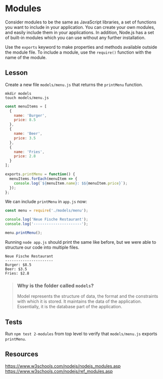 # Modules

Consider modules to be the same as JavaScript libraries, a set of functions you want to include in your application.
You can create your own modules, and easily include them in your applications.
In addition, Node.js has a set of built-in modules which you can use without any further installation.

Use the `exports` keyword to make properties and methods available outside the module file.
To include a module, use the `require()` function with the name of the module.

## Lesson

Create a new file `models/menu.js` that returns the `printMenu` function.

```
mkdir models
touch models/menu.js
```

```js
const menuItems = [
  {
    name: 'Burger',
    price: 8.5
  },
  {
    name: 'Beer',
    price: 3.5
  },
  {
    name: 'Fries',
    price: 2.8
  }
];

exports.printMenu = function() {
  menuItems.forEach(menuItem => {
    console.log(`${menuItem.name}: $${menuItem.price}`);
  });
};
```

We can include `printMenu` in `app.js` now:

```js
const menu = require('./models/menu');

console.log('Neue Fische Restaurant');
console.log('----------------------');

menu.printMenu();
```

Running `node app.js` should print the same like before, but we were able to structure our code into multiple files.

```
Neue Fische Restaurant
----------------------
Burger: $8.5
Beer: $3.5
Fries: $2.8
```

> ### Why is the folder called `models`?
>
> Model represents the structure of data, the format and the constraints with which it is stored. It maintains the data of the application. Essentially, it is the database part of the application.

## Tests

Run `npm test 2-modules` from top level to verify that `models/menu.js` exports `printMenu`.

## Resources

https://www.w3schools.com/nodejs/nodejs_modules.asp
https://www.w3schools.com/nodejs/ref_modules.asp
